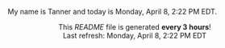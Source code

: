 My name is Tanner and today is Monday, April 8, 2:22 PM EDT.

<p align="center">This <i>README</i> file is generated <b>every 3 hours</b>!</br>Last refresh: Monday, April 8, 2:22 PM EDT<br /></p>
